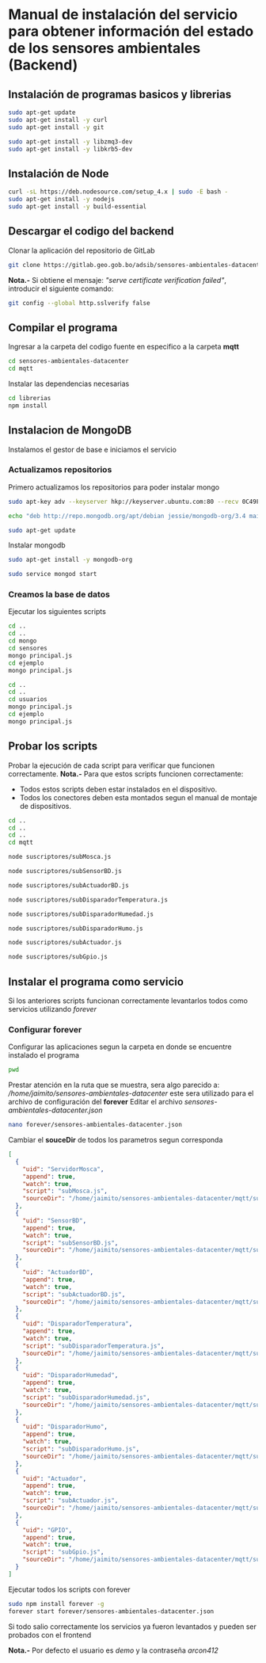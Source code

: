 # Manual de instalación del servicio para obtener información del estado de los sensores ambientales (Backend)
## Instalación de programas basicos y librerias
```sh
sudo apt-get update
sudo apt-get install -y curl
sudo apt-get install -y git

sudo apt-get install -y libzmq3-dev
sudo apt-get install -y libkrb5-dev
```
## Instalación de Node
```sh
curl -sL https://deb.nodesource.com/setup_4.x | sudo -E bash -
sudo apt-get install -y nodejs
sudo apt-get install -y build-essential
```
## Descargar el codigo del backend
Clonar la aplicación del repositorio de GitLab

```sh
git clone https://gitlab.geo.gob.bo/adsib/sensores-ambientales-datacenter.git

```
**Nota.-** Si obtiene el mensaje: *"serve certificate verification failed"*, introducir el siguiente comando:

```sh
git config --global http.sslverify false
```
## Compilar el programa
Ingresar a la carpeta del codigo fuente en especifico a la carpeta **mqtt**

```sh
cd sensores-ambientales-datacenter
cd mqtt
```

Instalar las dependencias necesarias

```sh
cd librerias
npm install
```
## Instalacion de MongoDB
Instalamos el gestor de base e iniciamos el servicio
### Actualizamos repositorios
Primero actualizamos los repositorios para poder instalar mongo

```sh
sudo apt-key adv --keyserver hkp://keyserver.ubuntu.com:80 --recv 0C49F3730359A14518585931BC711F9BA15703C6

echo "deb http://repo.mongodb.org/apt/debian jessie/mongodb-org/3.4 main" | sudo tee /etc/apt/sources.list.d/mongodb-org-3.4.list

sudo apt-get update
```
Instalar mongodb 

```sh
sudo apt-get install -y mongodb-org

sudo service mongod start
```
### Creamos la base de datos
Ejecutar los siguientes scripts

```sh
cd ..
cd ..
cd mongo
cd sensores
mongo principal.js
cd ejemplo
mongo principal.js
```
```sh
cd ..
cd ..
cd usuarios
mongo principal.js
cd ejemplo
mongo principal.js
```
## Probar los scripts
Probar la ejecución de cada script para verificar que funcionen correctamente.
**Nota.-** Para que estos scripts funcionen correctamente: 
* Todos estos scripts deben estar instalados en el dispositivo.
* Todos los conectores deben esta montados segun el manual de montaje de dispositivos.

```sh
cd ..
cd ..
cd ..
cd mqtt

node suscriptores/subMosca.js

node suscriptores/subSensorBD.js

node suscriptores/subActuadorBD.js

node suscriptores/subDisparadorTemperatura.js

node suscriptores/subDisparadorHumedad.js

node suscriptores/subDisparadorHumo.js

node suscriptores/subActuador.js

node suscriptores/subGpio.js
```
## Instalar el programa como servicio
Si los anteriores scripts funcionan correctamente levantarlos todos como servicios utilizando *forever*
### Configurar forever
Configurar las aplicaciones segun la carpeta en donde se encuentre instalado el programa
```sh
pwd
```
Prestar atención en la ruta que se muestra, sera algo parecido a: */home/jaimito/sensores-ambientales-datacenter* este sera utilizado para el archivo de configuración del **forever**
Editar el archivo *sensores-ambientales-datacenter.json*
```sh
nano forever/sensores-ambientales-datacenter.json
```
Cambiar el **souceDir** de todos los parametros segun corresponda
```json
[
  {
    "uid": "ServidorMosca",
    "append": true,
    "watch": true,
    "script": "subMosca.js",
    "sourceDir": "/home/jaimito/sensores-ambientales-datacenter/mqtt/suscriptores"
  },
  {
    "uid": "SensorBD",
    "append": true,
    "watch": true,
    "script": "subSensorBD.js",
    "sourceDir": "/home/jaimito/sensores-ambientales-datacenter/mqtt/suscriptores"
  },
  {
    "uid": "ActuadorBD",
    "append": true,
    "watch": true,
    "script": "subActuadorBD.js",
    "sourceDir": "/home/jaimito/sensores-ambientales-datacenter/mqtt/suscriptores"
  },
  {
    "uid": "DisparadorTemperatura",
    "append": true,
    "watch": true,
    "script": "subDisparadorTemperatura.js",
    "sourceDir": "/home/jaimito/sensores-ambientales-datacenter/mqtt/suscriptores"
  },
  {
    "uid": "DisparadorHumedad",
    "append": true,
    "watch": true,
    "script": "subDisparadorHumedad.js",
    "sourceDir": "/home/jaimito/sensores-ambientales-datacenter/mqtt/suscriptores"
  },
  {
    "uid": "DisparadorHumo",
    "append": true,
    "watch": true,
    "script": "subDisparadorHumo.js",
    "sourceDir": "/home/jaimito/sensores-ambientales-datacenter/mqtt/suscriptores"
  },
  {
    "uid": "Actuador",
    "append": true,
    "watch": true,
    "script": "subActuador.js",
    "sourceDir": "/home/jaimito/sensores-ambientales-datacenter/mqtt/suscriptores"
  },
  {
    "uid": "GPIO",
    "append": true,
    "watch": true,
    "script": "subGpio.js",
    "sourceDir": "/home/jaimito/sensores-ambientales-datacenter/mqtt/suscriptores"
  }
]
```
Ejecutar todos los scripts con forever
```sh
sudo npm install forever -g
forever start forever/sensores-ambientales-datacenter.json
```
Si todo salio correctamente los servicios ya fueron levantados y pueden ser probados con el frontend

**Nota.-** Por defecto el usuario es *demo* y la contraseña *arcon412*